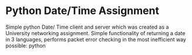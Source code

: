 # Python Date/Time Assignment
Simple python Date/ Time client and server which was created as a University networking assignment. Simple functionality of returning a date in 3 languages, performs packet error checking in the most inefficient way possible: python
